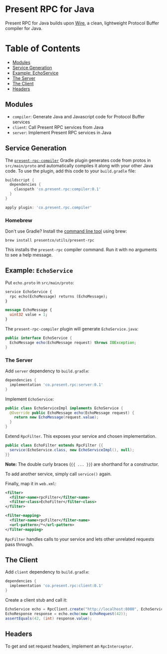 # Present RPC for Java

Present RPC for Java builds upon [Wire](https://github.com/square/wire),
a clean, lightweight Protocol Buffer compiler for Java.

Table of Contents
=================

  * [Modules](#modules)
  * [Service Generation](#service-generation)
  * [Example: EchoService](#example-echoservice)
  * [The Server](#the-server)
  * [The Client](#the-client)
  * [Headers](#headers)

## Modules

* `compiler`: Generate Java and Javascript code for Protocol Buffer services
* `client`: Call Present RPC services from Java
* `server`: Implement Present RPC services in Java

## Service Generation

The [`present-rpc-compiler`](https://github.com/presentco/present-rpc/blob/master/java/compiler/README.md) Gradle plugin generates code from protos in
`src/main/proto` and automatically compiles it along with your other
Java code. To use the plugin, add this code to your `build.gradle` file:

```groovy
buildscript {
  dependencies {
    classpath 'co.present.rpc:compiler:0.1'
  }
}

apply plugin: 'co.present.rpc.compiler'
```

### Homebrew

Don't use Gradle? Install the [command line tool](https://github.com/presentco/present-rpc/blob/master/java/compiler/README.md) using brew:

`brew install presentco/utils/present-rpc`

This installs the `present-rpc` compiler command.  Run it with no arguments to see a help message.

## Example: `EchoService`

Put `echo.proto` in `src/main/proto`:

```proto
service EchoService {
  rpc echo(EchoMessage) returns (EchoMessage);
}

message EchoMessage {
  uint32 value = 1;
}
```

The `present-rpc-compiler` plugin will generate `EchoService.java`:

```java
public interface EchoService {
  EchoMessage echo(EchoMessage request) throws IOException;
}
```

### The Server

Add `server` dependency to `build.gradle`:

```groovy
dependencies {
  implementation 'co.present.rpc:server:0.1'
}
```

Implement `EchoService`:

```java
public class EchoServiceImpl implements EchoService {
  @Override public EchoMessage echo(EchoMessage request) {
    return new EchoMessage(request.value);
  }
}
```

Extend `RpcFilter`. This exposes your service and chosen implementation.

```java
public class EchoFilter extends RpcFilter {{
  service(EchoService.class, new EchoServiceImpl(), null);
}}
```

**Note:** The double curly braces (`{{ ... }}`) are shorthand for a constructor.

To add another service, simply call `service()` again.

Finally, map it in `web.xml`:

```xml
<filter>
  <filter-name>rpcFilter</filter-name>
  <filter-class>EchoFilter</filter-class>
</filter>

<filter-mapping>
  <filter-name>rpcFilter</filter-name>
  <url-pattern>/*</url-pattern>
</filter-mapping>
```

`RpcFilter` handles calls to your service and lets other unrelated requests pass through.

## The Client

Add `client` dependency to `build.gradle`:

```groovy
dependencies {
  implementation 'co.present.rpc:client:0.1'
}
```

Create a client stub and call it:

```java
EchoService echo = RpcClient.create("http://localhost:8080", EchoService.class, null);
EchoResponse response = echo.echo(new EchoRequest(42));
assertEquals(42, (int) response.value);
```

## Headers

To get and set request headers, implement an `RpcInterceptor`.
